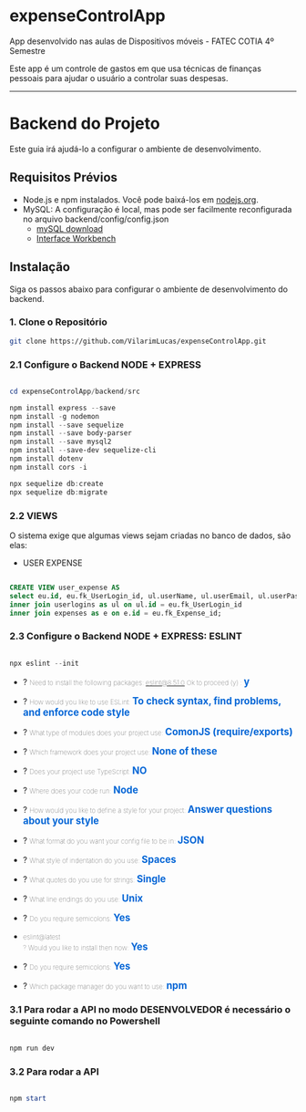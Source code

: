 # expenseControlApp
App desenvolvido nas aulas de Dispositivos móveis - FATEC COTIA 4º Semestre</br>

Este app é um controle de gastos em que usa técnicas de finanças pessoais para ajudar o usuário a controlar suas despesas.


--------------------

# Backend do Projeto

Este guia irá ajudá-lo a configurar o ambiente de desenvolvimento.

## Requisitos Prévios

- Node.js e npm instalados. Você pode baixá-los em [nodejs.org](https://nodejs.org/).
- MySQL: A configuração é local, mas pode ser facilmente reconfigurada no arquivo backend/config/config.json
    - [mySQL download](https://dev.mysql.com/downloads/installer/)
    - [Interface Workbench](https://dev.mysql.com/downloads/workbench/)

## Instalação

Siga os passos abaixo para configurar o ambiente de desenvolvimento do backend.

### 1. Clone o Repositório


```bash
git clone https://github.com/VilarimLucas/expenseControlApp.git
```
### 2.1 Configure o Backend NODE + EXPRESS
```powershell

cd expenseControlApp/backend/src

npm install express --save
npm install -g nodemon
npm install --save sequelize
npm install --save body-parser
npm install --save mysql2
npm install --save-dev sequelize-cli
npm install dotenv
npm install cors -i

npx sequelize db:create
npx sequelize db:migrate
```
### 2.2 VIEWS

O sistema exige que algumas views sejam criadas no banco de dados, são elas:

- USER EXPENSE
```sql

CREATE VIEW user_expense AS
select eu.id, eu.fk_UserLogin_id, ul.userName, ul.userEmail, ul.userPassword, ul.costOfLiving, ul.totalIncomeUser, eu.fk_Expense_id, e.expenseName, e.isFixedExpense, e.isVariableExpense, e.valueExpense from expenseusers as eu
inner join userlogins as ul on ul.id = eu.fk_UserLogin_id
inner join expenses as e on e.id = eu.fk_Expense_id;

```
### 2.3 Configure o Backend NODE + EXPRESS: ESLINT

```powershell

npx eslint --init
```

- ? <small style="font-weight: lighter">Need to install the following packages: eslint@8.51.0 Ok to proceed (y) : </small><b style="font-size: larger; color: #0366d6" >y</b>

- ? <small style="font-weight: lighter">How would you like to use ESLint: </small><b style="font-size: larger; color: #0366d6" >To check syntax, find problems, and enforce code style</b>

- ? <small style="font-weight: lighter">What type of modules does your project use: </small><b style="font-size: larger; color: #0366d6" >ComonJS (require/exports)</b>

- ? <small style="font-weight: lighter">Which framework does your project use: </small><b style="font-size: larger; color: #0366d6" >None of these</b>

- ? <small style="font-weight: lighter">Does your  project use TypeScript: </small><b style="font-size: larger; color: #0366d6" >NO</b>

- ? <small style="font-weight: lighter">Where does your code run: </small><b style="font-size: larger; color: #0366d6" >Node</b>

- ? <small style="font-weight: lighter">How would you like to define a style for your project: </small><b style="font-size: larger; color: #0366d6" >Answer questions about your style</b>

- ? <small style="font-weight: lighter">What format do you want your config file to be in: </small><b style="font-size: larger; color: #0366d6" >JSON</b>

- ? <small style="font-weight: lighter">What style of indentation do you use: </small><b style="font-size: larger; color: #0366d6" >Spaces</b>

- ? <small style="font-weight: lighter">What quotes do you use for strings: </small><b style="font-size: larger; color: #0366d6" >Single</b>

- ? <small style="font-weight: lighter">What line endings do you use: </small><b style="font-size: larger; color: #0366d6" >Unix</b>

- ? <small style="font-weight: lighter">Do you require semicolons: </small><b style="font-size: larger; color: #0366d6" >Yes</b>

- <small style="font-weight: lighter">eslint@latest</br> ? Would you like to install then now:  </small><b style="font-size: larger; color: #0366d6" >Yes</b>

- ? <small style="font-weight: lighter">Do you require semicolons: </small><b style="font-size: larger; color: #0366d6" >Yes</b>

- ? <small style="font-weight: lighter">Which package manager do you want to use: </small><b style="font-size: larger; color: #0366d6" >npm</b>



### 3.1 Para rodar a API no modo DESENVOLVEDOR é necessário o seguinte comando no Powershell
```powershell

npm run dev
```

### 3.2 Para rodar a API
```powershell

npm start
```








